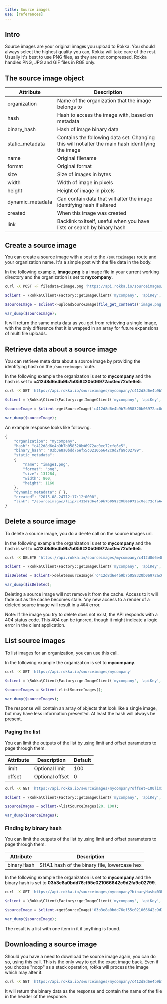 ```yaml
---
title: Source images
use: [references]
---
```


## Intro

Source images are your original images you upload to Rokka. You should always select the highest quality you can, Rokka will take care of the rest. Usually it's best to use PNG files, as they are not compressed. Rokka handles PNG, JPG and GIF files in RGB only. 

## The source image object

| Attribute | Description |
| -------------- | ------------- |
| organization | Name of the organization that the image belongs to |
| hash | Hash to access the image with, based on metadata |
| binary_hash | Hash of image binary data |
| static_metadata | Contains the following data set. Changing this will not alter the main hash identifying the image |
| name | Original filename |
| format | Original format |
| size | Size of images in bytes |
| width | Width of image in pixels |
| height | Height of image in pixels |
| dynamic_metadata | Can contain data that will alter the image identifying hash if altered |
| created | When this image was created |
| link | Backlink to itself, useful when you have lists or search by binary hash |

## Create a source image

You can create a source image with a post to the `/sourceimages` route and your organization name. It's a simple post with the file data in the body.

In the following example, __image.png__ is a image file in your current working directory and the organization is set to __mycompany__.

```bash
curl -X POST -F filedata=@image.png 'https://api.rokka.io/sourceimages/mycompany'
```
```php
$client = \Rokka\Client\Factory::getImageClient('mycompany', 'apiKey', 'apiSecret');

$sourceImage = $client->uploadSourceImage(file_get_contents('image.png'), 'image.png');

var_dump($sourceImage);
```


It will return the same meta data as you get from retrieving a single image, with the only difference that it is wrapped in an array for future expansions of multi file uploads.

## Retrieve data about a source image

You can retrieve meta data about a source image by providing the identifying hash on the `/sourceimages` route.

In the following example the organization is set to __mycompany__ and the hash is set to __c412d8d6e4b9b7b058320b06972ac0ec72cfe6e5__.

```bash
curl -X GET 'https://api.rokka.io/sourceimages/mycompany/c412d8d6e4b9b7b058320b06972ac0ec72cfe6e5'
```
```php
$client = \Rokka\Client\Factory::getImageClient('mycompany', 'apiKey', 'apiSecret');

$sourceImage = $client->getSourceImage('c412d8d6e4b9b7b058320b06972ac0ec72cfe6e5');

var_dump($sourceImage);
```

An example response looks like following.

```javascript
{
    "organization": "mycompany",
    "hash": "c412d8d6e4b9b7b058320b06972ac0ec72cfe6e5",
    "binary_hash": "03b3e8a0bdd76ef55c021066642c9d2fa9c02799",
    "static_metadata": 
    {
        "name": "image1.png",
        "format": "png",
        "size": 131284,
        "width": 800,
        "height": 1160
    },
    "dynamic_metadata": { },
    "created": "2015-08-24T12:17:12+0000",
    "link": "/sourceimages/liip/c412d8d6e4b9b7b058320b06972ac0ec72cfe6e5"
}
```


## Delete a source image

To delete a source image, you do a delete call on the source images url.

In the following example the organization is set to __mycompany__ and the hash is set to __c412d8d6e4b9b7b058320b06972ac0ec72cfe6e5__.

```bash
curl -X DELETE 'https://api.rokka.io/sourceimages/mycompany/c412d8d6e4b9b7b058320b06972ac0ec72cfe6e5'
```
```php
$client = \Rokka\Client\Factory::getImageClient('mycompany', 'apiKey', 'apiSecret');

$isDeleted = $client->deleteSourceImage('c412d8d6e4b9b7b058320b06972ac0ec72cfe6e5');

var_dump($isDeleted);
```

Deleting a source image will not remove it from the cache. Access to it will fade out as the cache becomes stale. Any new access to a render of a deleted source image will result in a 404 error.

Note: If the image you try to delete does not exist, the API responds with a 404 status code. This 404 can be ignored, though it might indicate a logic error in the client application.

## List source images

To list images for an organization, you can use this call.

In the following example the organization is set to __mycompany__.

```bash
curl -X GET 'https://api.rokka.io/sourceimages/mycompany'
```
```php
$client = \Rokka\Client\Factory::getImageClient('mycompany', 'apiKey', 'apiSecret');

$sourceImages = $client->listSourceImages();

var_dump($sourceImages);
```

The response will contain an array of objects that look like a single image, but may have less information presented. At least the hash will always be present.

### Paging the list

You can limit the outputs of the list by using limit and offset parameters to page through them.

| Attribute | Description | Default |
| -------------- | ------------- | ------------- |
| limit | Optional limit | 100 |
| offset | Optional offset | 0 |

```bash
curl -X GET 'https://api.rokka.io/sourceimages/mycompany?offset=100limit=20'
```
```php
$client = \Rokka\Client\Factory::getImageClient('mycompany', 'apiKey', 'apiSecret');

$sourceImages = $client->listSourceImages(20, 100);

var_dump($sourceImages);
```

### Finding by binary hash

You can limit the outputs of the list by using limit and offset parameters to page through them.

| Attribute | Description |
| -------------- | ------------- |
| binaryHash | SHA1 hash of the binary file, lowercase hex |

In the following example the organization is set to __mycompany__ and the binary hash is set to __03b3e8a0bdd76ef55c021066642c9d2fa9c02799__.

```bash
curl -X GET 'https://api.rokka.io/sourceimages/mycompany?binaryHash=03b3e8a0bdd76ef55c021066642c9d2fa9c02799'
```
```php
$client = \Rokka\Client\Factory::getImageClient('mycompany', 'apiKey', 'apiSecret');

$sourceImage = $client->getSourceImage('03b3e8a0bdd76ef55c021066642c9d2fa9c02799', true);

var_dump($sourceImage);
```

The result is a list with one item in it if anything is found.

## Downloading a source image

Should you have a need to download the source image again, you can do so, using this call. This is the only way to get the exact image back. Even if you choose "noop" as a stack operation, rokka will process the image which may alter it.

```bash
curl -X GET 'https://api.rokka.io/sourceimages/mycompany/c412d8d6e4b9b7b058320b06972ac0ec72cfe6e5/download'
```

It will return the binary data as the response and contain the name of the file in the header of the response.
